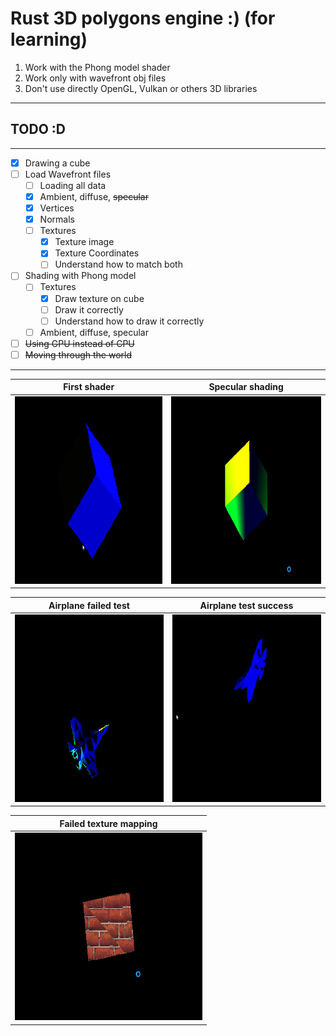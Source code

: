 # Rust 3D polygons engine :) (for learning)

1. Work with the Phong model shader
2. Work only with wavefront obj files
3. Don't use directly OpenGL, Vulkan or others 3D libraries
----------------------
## TODO :D
----------------------
- [x] Drawing a cube
- [ ] Load Wavefront files
    - [ ] Loading all data
    - [x] Ambient, diffuse, ~~specular~~
    - [x] Vertices
    - [x] Normals
    - [ ] Textures
        - [x] Texture image
        - [x] Texture Coordinates
        - [ ] Understand how to match both

- [ ] Shading with Phong model
    - [ ] Textures
        - [x] Draw texture on cube
        - [ ] Draw it correctly 
        - [ ] Understand how to draw it correctly

    - [ ] Ambient, diffuse, specular
    
- [ ] ~~Using GPU instead of CPU~~
- [ ] ~~Moving through the world~~
----------------------

| First shader | Specular shading |
| ----------------- | -------------------- |
| <img height="300" width="300" src="./res/cube_first.gif"> | <img height="300" width="300" src="./res/cube_specular.gif"> |

| Airplane failed test | Airplane test success |
| --------------------- | ---------------- |
| <img height="300" width="300" src="./res/airplane.gif"> | <img height="300" width="300" src="./res/airplane_success.gif"> |

| Failed texture mapping | 
| ---------------------- |
| <img height="300" width="300" src="./res/failed_texture.gif"> |

